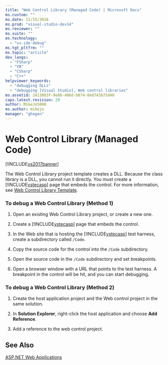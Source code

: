 ```yaml
---
title: "Web Control Library (Managed Code) | Microsoft Docs"
ms.custom: ""
ms.date: 11/15/2016
ms.prod: "visual-studio-dev14"
ms.reviewer: ""
ms.suite: ""
ms.technology: 
  - "vs-ide-debug"
ms.tgt_pltfrm: ""
ms.topic: "article"
dev_langs: 
  - "FSharp"
  - "VB"
  - "CSharp"
  - "C++"
helpviewer_keywords: 
  - "debugging DLLs"
  - "debugging [Visual Studio], Web control libraries"
ms.assetid: 2413883f-9e88-406d-b874-0ed743b75d40
caps.latest.revision: 29
author: MikeJo5000
ms.author: mikejo
manager: "ghogen"
---
```

# Web Control Library (Managed Code)
[!INCLUDE[vs2017banner](../includes/vs2017banner.md)]

The Web Control Library project template creates a DLL. Because the class library is a DLL, you cannot run it directly. You must create a [!INCLUDE[vstecasp](../includes/vstecasp-md.md)] page that embeds the control. For more information, see [Web Control Library Template](http://msdn.microsoft.com/00666b07-71d2-4ace-a13c-cc130a3ce372).  
  
### To debug a Web Control Library (Method 1)  
  
1.  Open an existing Web Control Library project, or create a new one.  
  
2.  Create a [!INCLUDE[vstecasp](../includes/vstecasp-md.md)] page that embeds the control.  
  
3.  In the Web site that is hosting the [!INCLUDE[vstecasp](../includes/vstecasp-md.md)] test harness, create a subdirectory called `/Code`.  
  
4.  Copy the source code for the control into the `/Code` subdirectory.  
  
5.  Open the source code in the `/Code` subdirectory and set breakpoints.  
  
6.  Open a browser window with a URL that points to the test harness. A breakpoint in the control will be hit, and you can start debugging.  
  
### To debug a Web Control Library (Method 2)  
  
1.  Create the host application project and the Web control project in the same solution.  
  
2.  In **Solution Explorer**, right-click the host application and choose **Add Reference**.  
  
3.  Add a reference to the web control project.  
  
## See Also  
 [ASP.NET Web Applications](../debugger/debugging-preparation-aspnet-web-applications.md)
